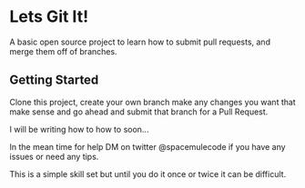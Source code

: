# Lets Git It!

A basic open source project to learn how to submit pull requests, and merge them off of branches. 

## Getting Started

Clone this project, create your own branch make any changes you want that make sense and go ahead and submit that branch for a Pull Request. 

I will be writing how to how to soon...

In the mean time for help DM on twitter @spacemulecode if you have any issues or need any tips.

This is a simple skill set but until you do it once or twice it can be difficult.
